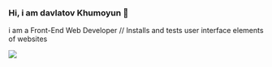 ### Hi, i am davlatov Khumoyun 👋
i am a Front-End Web Developer // Installs and tests user interface elements of websites

<a href="https://www.linkedin.com/in/khumoyun-davlatov">
  <img src=:"https://blog.waalaxy.com/wp-content/uploads/2021/01/LinkedIn-Symbole.png">
</a>

